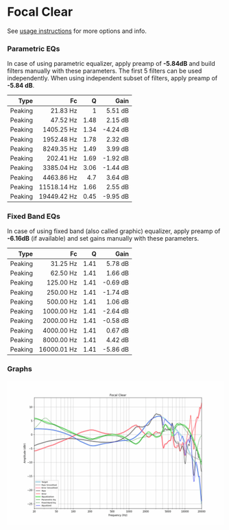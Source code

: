 # Focal Clear
See [usage instructions](https://github.com/jaakkopasanen/AutoEq#usage) for more options and info.

### Parametric EQs
In case of using parametric equalizer, apply preamp of **-5.84dB** and build filters manually
with these parameters. The first 5 filters can be used independently.
When using independent subset of filters, apply preamp of **-5.84 dB**.

| Type    | Fc          |    Q | Gain     |
|--------:|------------:|-----:|---------:|
| Peaking | 21.83 Hz    | 1    | 5.51 dB  |
| Peaking | 47.52 Hz    | 1.48 | 2.15 dB  |
| Peaking | 1405.25 Hz  | 1.34 | -4.24 dB |
| Peaking | 1952.48 Hz  | 1.78 | 2.32 dB  |
| Peaking | 8249.35 Hz  | 1.49 | 3.99 dB  |
| Peaking | 202.41 Hz   | 1.69 | -1.92 dB |
| Peaking | 3385.04 Hz  | 3.06 | -1.44 dB |
| Peaking | 4463.86 Hz  | 4.7  | 3.64 dB  |
| Peaking | 11518.14 Hz | 1.66 | 2.55 dB  |
| Peaking | 19449.42 Hz | 0.45 | -9.95 dB |

### Fixed Band EQs
In case of using fixed band (also called graphic) equalizer, apply preamp of **-6.16dB**
(if available) and set gains manually with these parameters.

| Type    | Fc          |    Q | Gain     |
|--------:|------------:|-----:|---------:|
| Peaking | 31.25 Hz    | 1.41 | 5.78 dB  |
| Peaking | 62.50 Hz    | 1.41 | 1.66 dB  |
| Peaking | 125.00 Hz   | 1.41 | -0.69 dB |
| Peaking | 250.00 Hz   | 1.41 | -1.74 dB |
| Peaking | 500.00 Hz   | 1.41 | 1.06 dB  |
| Peaking | 1000.00 Hz  | 1.41 | -2.64 dB |
| Peaking | 2000.00 Hz  | 1.41 | -0.58 dB |
| Peaking | 4000.00 Hz  | 1.41 | 0.67 dB  |
| Peaking | 8000.00 Hz  | 1.41 | 4.42 dB  |
| Peaking | 16000.01 Hz | 1.41 | -5.86 dB |

### Graphs
![](./Focal%20Clear.png)